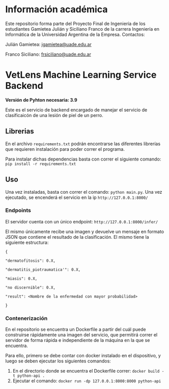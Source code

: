 # Información académica
Este repositorio forma parte del Proyecto Final de Ingeniería de los estudiantes Gamietea Julián y Siciliano Franco de la carrera Ingeniería en Informática de la Universidad Argentina de la Empresa. Contactos: 

Julián Gamietea: jgamietea@uade.edu.ar

Franco Siciliano: frsiciliano@uade.edu.ar
# VetLens Machine Learning Service Backend
**Versión de Pyhton necesaria: 3.9**

Este es el servicio de backend encargado de manejar el servicio de clasificaicón de una lesión de piel de un perro.

## Librerias
En el archivo `requirements.txt` podrán encontrarse las diferentes librerías que requieren instalación para poder correr el programa.

Para instalar dichas dependencias basta con correr el siguiente comando:
`pip install -r requirements.txt`

## Uso
Una vez instaladas, basta con correr el comando: `python main.py`. Una vez ejecutado, se encenderá el servicio en la ip `http://127.0.0.1:8000/`

### Endpoints
El servidor cuenta con un único endpoint: 
`http://127.0.0.1:8000/infer/`

El mismo únicamente recibe una imagen y devuelve un mensaje en formato JSON que contiene el resultado de la clasificación. El mismo tiene la siguiente estructura:

```
{

"dermatofitosis": 0.X,

"dermatitis_piotraumatica'": 0.X,

"miasis": 0.X,

"no discernible": 0.X,

"result": <Nombre de la enfermedad con mayor probabilidad>

}
```

### Contenerización
En el repositorio se encuentra un Dockerfile a partir del cuál puede construirse rápidamente una imagen del servicio, que permitirá correr el servidor de forma rápida e independiente de la máquina en la que se encuentra.

Para ello, primero se debe contar con docker instalado en el dispositivo, y luego se deben ejecutar los siguientes comandos:

1. En el directorio donde se encuentra el Dockerfile correr: `docker build -t python-api .`
2. Ejecutar el comando: `docker run -dp 127.0.0.1:8000:8000 python-api`
